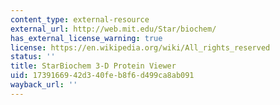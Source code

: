 ```yaml
---
content_type: external-resource
external_url: http://web.mit.edu/Star/biochem/
has_external_license_warning: true
license: https://en.wikipedia.org/wiki/All_rights_reserved
status: ''
title: StarBiochem 3-D Protein Viewer
uid: 17391669-42d3-40fe-b8f6-d499ca8ab091
wayback_url: ''
---
```

